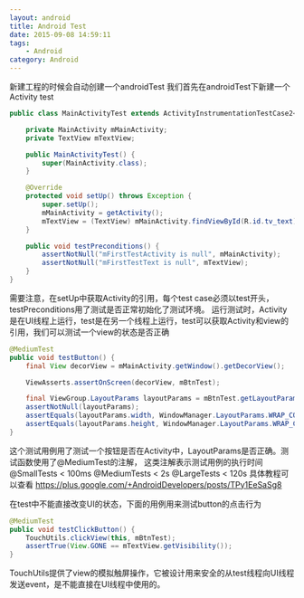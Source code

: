 ```yaml
---
layout: android
title: Android Test
date: 2015-09-08 14:59:11
tags:
	- Android
category: Android
---
```

新建工程的时候会自动创建一个androidTest
我们首先在androidTest下新建一个Activity test
```java
public class MainActivityTest extends ActivityInstrumentationTestCase2<MainActivity> {

    private MainActivity mMainActivity;
    private TextView mTextView;

    public MainActivityTest() {
        super(MainActivity.class);
    }

    @Override
    protected void setUp() throws Exception {
        super.setUp();
        mMainActivity = getActivity();
        mTextView = (TextView) mMainActivity.findViewById(R.id.tv_text);
    }

    public void testPreconditions() {
        assertNotNull("mFirstTestActivity is null", mMainActivity);
        assertNotNull("mFirstTestText is null", mTextView);
    }
}
```
需要注意，在setUp中获取Activity的引用，每个test case必须以test开头，testPreconditions用了测试是否正常初始化了测试环境。
运行测试时，Activity是在UI线程上运行，test是在另一个线程上运行，test可以获取Activity和view的引用，我们可以测试一个view的状态是否正确
```java
@MediumTest
public void testButton() {
    final View decorView = mMainActivity.getWindow().getDecorView();

    ViewAsserts.assertOnScreen(decorView, mBtnTest);

    final ViewGroup.LayoutParams layoutParams = mBtnTest.getLayoutParams();
    assertNotNull(layoutParams);
    assertEquals(layoutParams.width, WindowManager.LayoutParams.WRAP_CONTENT);
    assertEquals(layoutParams.height, WindowManager.LayoutParams.WRAP_CONTENT);
}
```
这个测试用例用了测试一个按钮是否在Activity中，LayoutParams是否正确。测试函数使用了@MediumTest的注解，
这类注解表示测试用例的执行时间
@SmallTests < 100ms
@MediumTests < 2s
@LargeTests < 120s
具体教程可以查看 https://plus.google.com/+AndroidDevelopers/posts/TPy1EeSaSg8

在test中不能直接改变UI的状态，下面的用例用来测试button的点击行为
```java
@MediumTest
public void testClickButton() {
    TouchUtils.clickView(this, mBtnTest);
    assertTrue(View.GONE == mTextView.getVisibility());
}
``` 
TouchUtils提供了view的模拟触屏操作，它被设计用来安全的从test线程向UI线程发送event，是不能直接在UI线程中使用的。



